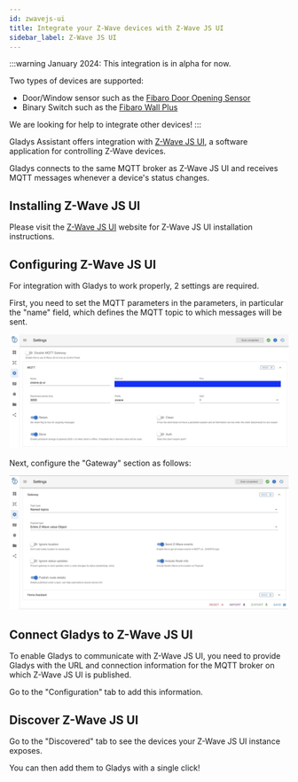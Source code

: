```yaml
---
id: zwavejs-ui
title: Integrate your Z-Wave devices with Z-Wave JS UI
sidebar_label: Z-Wave JS UI
---
```


:::warning
January 2024: This integration is in alpha for now.

Two types of devices are supported: 

 - Door/Window sensor such as the [Fibaro Door Opening Sensor](https://www.amazon.com/Fibaro-FGDW-002-1-Window-Temperature-Sensor/dp/B074FCG1PF?crid=AMCFKK427FRN&keywords=Fibaro+door+sensor+2&qid=1704977401&sprefix=fibaro+door+sensor+2%2Caps%2C164&sr=8-1&linkCode=ll1&tag=gladproj-20&linkId=3e61bb12444e6d8265e7440bd0174456&language=en_US&ref_=as_li_ss_tl)
 - Binary Switch such as the [Fibaro Wall Plus](https://www.fibaro.com/en/products/wall-plug/)

We are looking for help to integrate other devices!
:::

Gladys Assistant offers integration with [Z-Wave JS UI](https://zwave-js.github.io/zwave-js-ui/#/), a software application for controlling Z-Wave devices.

Gladys connects to the same MQTT broker as Z-Wave JS UI and receives MQTT messages whenever a device's status changes.

## Installing Z-Wave JS UI

Please visit the [Z-Wave JS UI](https://zwave-js.github.io/zwave-js-ui/#/) website for Z-Wave JS UI installation instructions.

## Configuring Z-Wave JS UI

For integration with Gladys to work properly, 2 settings are required.

First, you need to set the MQTT parameters in the parameters, in particular the "name" field, which defines the MQTT topic to which messages will be sent.

![Z-Wave JS UI Configuration MQTT](../../static/img/docs/en/configuration/zwavejs-ui/zwavejs-ui-mqtt-configuration.jpg)

Next, configure the "Gateway" section as follows:

![Z-Wave JS UI Configuration Gateway](../../static/img/docs/en/configuration/zwavejs-ui/zwavejs-ui-gateway-configuration.jpg)

## Connect Gladys to Z-Wave JS UI

To enable Gladys to communicate with Z-Wave JS UI, you need to provide Gladys with the URL and connection information for the MQTT broker on which Z-Wave JS UI is published.

Go to the "Configuration" tab to add this information.

## Discover Z-Wave JS UI

Go to the "Discovered" tab to see the devices your Z-Wave JS UI instance exposes.

You can then add them to Gladys with a single click!
